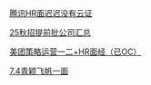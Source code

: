 [腾讯HR面迟迟没有云证](https://www.nowcoder.com/feed/main/detail/b6e093fc213149b7b878f1eafce3d2a3?fromPut=jj-github&urlSource=extension-api)

[25秋招提前批公司汇总](https://www.nowcoder.com/feed/main/detail/1c8845c87dc045d283f4f33c2e00719a?fromPut=jj-github&urlSource=extension-api)

[美团策略运营一二+HR面经（已OC）](https://www.nowcoder.com/feed/main/detail/0ab97d1348de4fb3bef8a51044aa40fa?fromPut=jj-github&urlSource=extension-api)

[7.4青颖飞帆一面](https://www.nowcoder.com/discuss/638609451536158720?fromPut=jj-github&urlSource=extension-api)